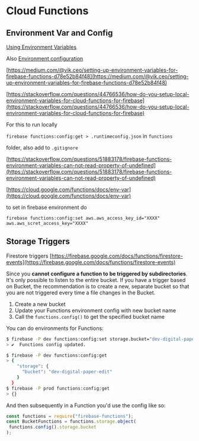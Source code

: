 # Cloud Functions

## Environment Var and Config

[Using Environment Variables](https://cloud.google.com/functions/docs/env-var)

Also [Environment configuration](https://firebase.google.com/docs/functions/config-env)

[https://medium.com/@vik.ceo/setting-up-environment-variables-for-firebase-functions-d78e52b84f48](https://medium.com/@vik.ceo/setting-up-environment-variables-for-firebase-functions-d78e52b84f48)  
  
[https://stackoverflow.com/questions/44766536/how-do-you-setup-local-environment-variables-for-cloud-functions-for-firebase](https://stackoverflow.com/questions/44766536/how-do-you-setup-local-environment-variables-for-cloud-functions-for-firebase)

For this to run locally   
  
`firebase functions:config:get > .runtimeconfig.json` in `functions`   
  
folder, also add to `.gitignore`   
  
[https://stackoverflow.com/questions/51883178/firebase-functions-environment-variables-can-not-read-property-of-undefined](https://stackoverflow.com/questions/51883178/firebase-functions-environment-variables-can-not-read-property-of-undefined)   
  
[https://cloud.google.com/functions/docs/env-var](https://cloud.google.com/functions/docs/env-var)   
  
 to set in firebase environment do 

`firebase functions:config:set aws.aws_access_key_id="XXXX" aws.aws_scret_access_key="XXXX"`

## Storage Triggers

Firestore triggers [https://firebase.google.com/docs/functions/firestore-events](https://firebase.google.com/docs/functions/firestore-events)

Since you **cannot configure a function to be triggered by subdirectories**. It's only possible to listen to the entire bucket. If you have a trigger based on Bucket, the recommendation is to create a new, separate bucket so that you are not triggered every time a file changes in the Bucket.

1. Create a new bucket
2. Update your Functions environment config with new bucket name
3. Call the `functions.config()` to get the specified bucket name

You can do environments for Functions:

```bash
$ firebase -P dev functions:config:set storage.bucket="dev-digital-paper-edit"
> ✔  Functions config updated.

$ firebase -P dev functions:config:get
> {
    "storage": {
      "bucket": "dev-digital-paper-edit"
    }
  }
$ firebase -P prod functions:config:get
> {}
```

And then subsequently in a Function you'd use the config like so:

```javascript
const functions = require("firebase-functions");
const BucketFunctions = functions.storage.object(
 functions.config().storage.bucket
);
```



